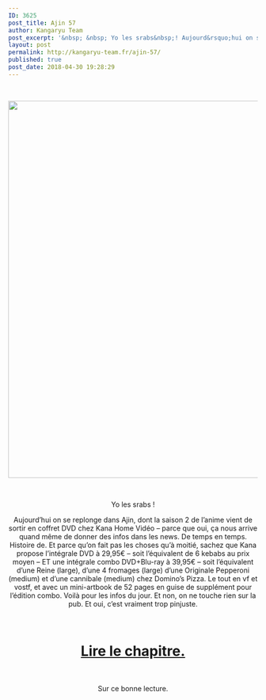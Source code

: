 ```yaml
---
ID: 3625
post_title: Ajin 57
author: Kangaryu Team
post_excerpt: '&nbsp; &nbsp; Yo les srabs&nbsp;! Aujourd&rsquo;hui on se replonge dans Ajin, dont la saison 2 de l&rsquo;anime vient de sortir en coffret DVD chez Kana Home Vid&eacute;o &ndash; parce que oui, &ccedil;a nous arrive quand m&ecirc;me de donner des infos...'
layout: post
permalink: http://kangaryu-team.fr/ajin-57/
published: true
post_date: 2018-04-30 19:28:29
---
```

<p>&nbsp;</p>
<p><a href="http://kangaryu-team.fr/wp-content/uploads/2018/04/01b.jpg"><img class="aligncenter  wp-image-5382" src="http://kangaryu-team.fr/wp-content/uploads/2018/04/01b-209x300.jpg" alt="" width="531" height="762" srcset="https://united-subs.dearclouds.com/wp-content/uploads/2018/04/68a35a67982bd35b8c069f183ddd3a39.jpg 209w, http://kangaryu-team.fr/wp-content/uploads/2018/04/01b-768x1102.jpg 768w, http://kangaryu-team.fr/wp-content/uploads/2018/04/01b-714x1024.jpg 714w, http://kangaryu-team.fr/wp-content/uploads/2018/04/01b-600x861.jpg 600w, http://kangaryu-team.fr/wp-content/uploads/2018/04/01b.jpg 976w" sizes="(max-width: 531px) 100vw, 531px" /></a></p>
<p>&nbsp;</p>
<p style="text-align: center;">Yo les srabs !</p>
<p style="text-align: center;">
<p style="text-align: center;">Aujourd&rsquo;hui on se replonge dans Ajin, dont la saison 2 de l&rsquo;anime vient de sortir en coffret DVD chez Kana Home Vidéo – parce que oui, ça nous arrive quand même de donner des infos dans les news. De temps en temps. Histoire de. Et parce qu&rsquo;on fait pas les choses qu&rsquo;à moitié, sachez que Kana propose l&rsquo;intégrale DVD à 29,95€ &#8211; soit l&rsquo;équivalent de 6 kebabs au prix moyen &#8211; ET une intégrale combo DVD+Blu-ray à 39,95€ &#8211; soit l&rsquo;équivalent d&rsquo;une Reine (large), d&rsquo;une 4 fromages (large) d&rsquo;une Originale Pepperoni (medium) et d&rsquo;une cannibale (medium) chez Domino&rsquo;s Pizza. Le tout en vf et vostf, et avec un mini-artbook de 52 pages en guise de supplément pour l&rsquo;édition combo. Voilà pour les infos du jour. Et non, on ne touche rien sur la pub. Et oui, c&rsquo;est vraiment trop pinjuste.</p>
<p>&nbsp;</p>
<p style="text-align: center;">
<h1 style="text-align: center;">
<a href="http://kangaryu-team.fr/reader/read/ajin/fr/13/57/page/1">Lire le chapitre.</a></h1>
<p>&nbsp;</p>
<p style="text-align: center;">
<p style="text-align: center;">Sur ce bonne lecture.</p>